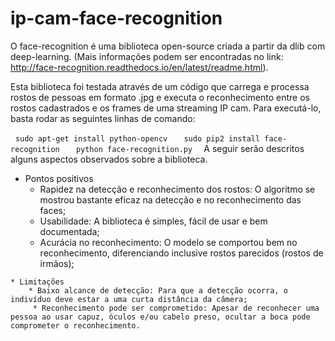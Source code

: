 # ip-cam-face-recognition

   O face-recognition é uma biblioteca open-source criada a partir da dlib com deep-learning. (Mais informações podem ser encontradas no link: http://face-recognition.readthedocs.io/en/latest/readme.html).

   Esta biblioteca foi testada através de um código que carrega e processa rostos de pessoas em formato .jpg e executa o reconhecimento entre os rostos cadastrados e os frames de uma streaming IP cam. Para executá-lo, basta rodar as seguintes linhas de comando:
   
   ```
   sudo apt-get install python-opencv
   ```
   ```
   sudo pip2 install face-recognition
   ```
   ```
   python face-recognition.py
   ``` 
   A seguir serão descritos alguns aspectos observados sobre a biblioteca.

   * Pontos positivos
   		* Rapidez na detecção e reconhecimento dos rostos: O algoritmo se mostrou bastante eficaz na detecção e no reconhecimento das faces;
   		* Usabilidade: A biblioteca é simples, fácil de usar e bem documentada;
   		* Acurácia no reconhecimento: O modelo se comportou bem no reconhecimento, diferenciando inclusive rostos parecidos (rostos de irmãos);

   	* Limitações
   		* Baixo alcance de detecção: Para que a detecção ocorra, o indivíduo deve estar a uma curta distância da câmera;
         * Reconhecimento pode ser comprometido: Apesar de reconhecer uma pessoa ao usar capuz, óculos e/ou cabelo preso, ocultar a boca pode comprometer o reconhecimento.
